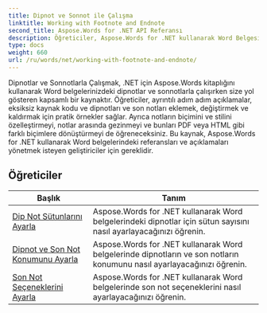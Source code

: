 ```yaml
---
title: Dipnot ve Sonnot ile Çalışma
linktitle: Working with Footnote and Endnote
second_title: Aspose.Words for .NET API Referansı
description: Öğreticiler, Aspose.Words for .NET kullanarak Word Belgesinde Dipnot ve son notun nasıl ayarlanacağını açıklar.
type: docs
weight: 660
url: /ru/words/net/working-with-footnote-and-endnote/
---
```

Dipnotlar ve Sonnotlarla Çalışmak, .NET için Aspose.Words kitaplığını kullanarak Word belgelerinizdeki dipnotlar ve sonnotlarla çalışırken size yol gösteren kapsamlı bir kaynaktır. Öğreticiler, ayrıntılı adım adım açıklamalar, eksiksiz kaynak kodu ve dipnotları ve son notları eklemek, değiştirmek ve kaldırmak için pratik örnekler sağlar. Ayrıca notların biçimini ve stilini özelleştirmeyi, notlar arasında gezinmeyi ve bunları PDF veya HTML gibi farklı biçimlere dönüştürmeyi de öğreneceksiniz. Bu kaynak, Aspose.Words for .NET kullanarak Word belgelerindeki referansları ve açıklamaları yönetmek isteyen geliştiriciler için gereklidir.

 ## Öğreticiler
| Başlık | Tanım |
| --- | --- |
| [Dip Not Sütunlarını Ayarla](./set-foot-note-columns/) | Aspose.Words for .NET kullanarak Word belgelerindeki dipnotlar için sütun sayısını nasıl ayarlayacağınızı öğrenin. |
| [Dipnot ve Son Not Konumunu Ayarla](./set-footnote-and-end-note-position/) | Aspose.Words for .NET kullanarak Word belgelerinde dipnotların ve son notların konumunu nasıl ayarlayacağınızı öğrenin. |
| [Son Not Seçeneklerini Ayarla](./set-endnote-options/) | Aspose.Words for .NET kullanarak Word belgelerinde son not seçeneklerini nasıl ayarlayacağınızı öğrenin. |